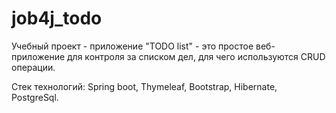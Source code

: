 # job4j_todo
Учебный проект - приложение "TODO list" - это простое веб-приложение для контроля за списком дел, для чего используются CRUD операции.

[//]: # (![Image of level]&#40;/images/image1.png&#41;)

Стек технологий: Spring boot, Thymeleaf, Bootstrap, Hibernate, PostgreSql.

